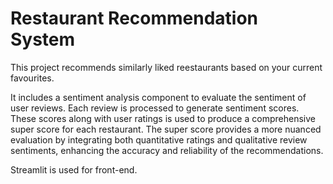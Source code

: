 # Restaurant Recommendation System

This project recommends similarly liked reestaurants based on your current favourites.

It includes a sentiment analysis component to evaluate the sentiment of user reviews. Each review is processed to generate sentiment scores. These scores along with user ratings is used to produce a comprehensive super score for each restaurant. The super score provides a more nuanced evaluation by integrating both quantitative ratings and qualitative review sentiments, enhancing the accuracy and reliability of the recommendations.

Streamlit is used for front-end.